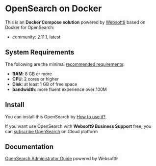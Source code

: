 # OpenSearch on Docker  

This is an **Docker Compose solution** powered by [Websoft9](https://www.websoft9.com) based on Docker for OpenSearch:


 - community:  2.11.1, latest


## System Requirements

The following are the minimal [recommended requirements](https://github.com/onlyoffice/docker#recommended-system-requirements):

* **RAM**: 8 GB or more
* **CPU**: 2 cores or higher
* **Disk**: at least 1 GB of free space
* **bandwidth**: more fluent experience over 100M  

## Install

You can install this OpenSearch by [How to use it?](https://github.com/Websoft9/docker-library#how-to-use-it).   

If you want use OpenSearch with **Websoft9 Business Support** free, you can [subscribe OpenSearch](https://www.websoft9.com/apps) on Cloud platform

## Documentation

[OpenSearch Administrator Guide](https://support.websoft9.com/docs/opensearch) powered by Websoft9